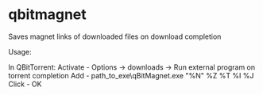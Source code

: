 # qbitmagnet
Saves magnet links of downloaded files on download completion

Usage:

  In QBitTorrent:
  Activate - Options -> downloads -> Run external program on torrent completion
  Add - path_to_exe\qBitMagnet.exe "%N" %Z %T %I %J
  Click - OK
